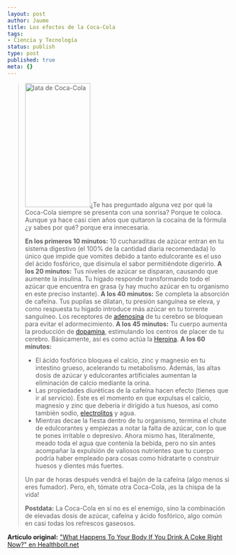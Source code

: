 ```yaml
---
layout: post
author: Jaume
title: Los efectos de la Coca-Cola
tags:
- Ciencia y Tecnología
status: publish
type: post
published: true
meta: {}
---
```

<blockquote><img width="147" height="280" class="noborder alignright" alt="lata de Coca-Cola" title="lata de Coca-Cola" src="http://www.lerion.com/blog/images/coca-cola.jpg" />¿Te has preguntado alguna vez por qué la Coca-Cola siempre se presenta con una sonrisa? Porque te coloca. Aunque ya hace casi cien años que quitaron la cocaína de la fórmula ¿y sabes por qué? porque era innecesaria.

<strong>En los primeros 10 minutos:</strong> 10 cucharaditas de azúcar entran en tu sistema digestivo (el 100% de la cantidad diaria recomendada) lo único que impide que vomites debido a tanto edulcorante es el uso del ácido fosfórico, que disimula el sabor permitiéndote digerirlo.
<strong>A los 20 minutos:</strong> Tus niveles de azúcar se disparan, causando que aumente la insulina. Tu hígado responde transformando todo el azúcar que encuentra en grasa (y hay mucho azúcar en tu organismo en este preciso instante).
<strong>A los 40 minutos:</strong> Se completa la absorción de cafeína. Tus pupilas se dilatan, tu presión sanguínea se eleva, y como respuesta tu higado introduce más azúcar en tu torrente sanguíneo. Los receptores de <a href="http://es.wikipedia.org/wiki/Adenosina">adenosina</a> de tu cerebro se bloquean para evitar el adormecimiento.
<strong>A los 45 minutos:</strong> Tu cuerpo aumenta la producción de <a href="http://es.wikipedia.org/wiki/Dopamina">dopamina</a>, estimulando los centros de placer de tu cerebro. Básicamente, así es como actúa la <a href="http://es.wikipedia.org/wiki/Hero%C3%ADna">Heroína</a>.
<strong>A los 60 minutos:</strong>
<ul>
	<li>El ácido fosfórico bloquea el calcio, zinc y magnesio en tu intestino grueso, acelerando tu metabolismo. Además, las altas dosis de azúcar y edulcorantes artificiales aumentan la eliminación de calcio mediante la orina.</li>
<li>Las propiedades diuréticas de la cafeína hacen efecto (tienes que ir al servicio). Éste es el momento en que expulsas el calcio, magnesio y zinc que debería ir dirigido a tus huesos, así como también sodio, <a href="http://es.wikipedia.org/wiki/Electrolito">electrolitos</a> y agua.</li>
	<li>Mientras decae la fiesta dentro de tu organismo, termina el chute de edulcorantes y empiezas a notar la falta de azúcar, con lo que te pones irritable o depresivo. Ahora mismo has, literalmente, meado toda el agua que contenía la bebida, pero no sin antes acompañar la expulsión de valiosos nutrientes que tu cuerpo podría haber empleado para cosas como hidratarte o construir huesos y dientes más fuertes.</li></ul>
Un par de horas después vendrá el bajón de la cafeína (algo menos si eres fumador). Pero, eh, tómate otra Coca-Cola, ¡es la chispa de la vida!

<strong>Postdata:</strong> La Coca-Cola en sí no es el enemigo, sino la combinación de elevadas dosis de azúcar, cafeína y ácido fosfórico, algo común en casi todas los refrescos gaseosos.</blockquote>
<strong>Artículo original:</strong> <a href="http://healthbolt.net/2006/12/08/what-happens-to-your-body-if-you-drink-a-coke-right-now/">"What Happens To Your Body If You Drink A Coke Right Now?" en Healthbolt.net</a>
